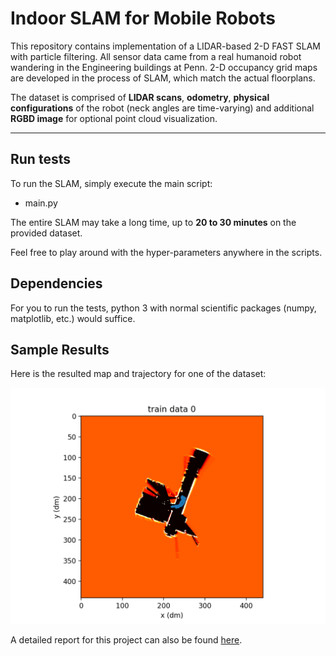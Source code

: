 # Indoor SLAM for Mobile Robots
This repository contains implementation of a LIDAR-based 2-D FAST SLAM with particle filtering. All sensor data came from a real humanoid robot wandering in the Engineering buildings at Penn. 2-D occupancy grid maps are developed in the process of SLAM, which match the actual floorplans.

The dataset is comprised of **LIDAR scans**, **odometry**, **physical configurations** of the robot (neck angles are time-varying) and additional **RGBD image** for optional point cloud visualization.

----

## Run tests
To run the SLAM, simply execute the main script:

- main.py

The entire SLAM may take a long time, up to **20 to 30 minutes** on the provided dataset.

Feel free to play around with the hyper-parameters anywhere in the scripts.

## Dependencies
For you to run the tests, python 3 with normal scientific packages (numpy, matplotlib, etc.) would suffice.

## Sample Results
Here is the resulted map and trajectory for one of the dataset:

<img src="https://github.com/DianCh/Indoor_SLAM_for_Mobile_Robots/blob/master/results/train_0.png" width="600">

A detailed report for this project can also be found [here](https://github.com/DianCh/Indoor_SLAM_for_Mobile_Robots/blob/master/results/report.pdf).